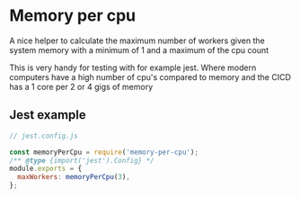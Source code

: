 # Memory per cpu
A nice helper to calculate the maximum number of workers given the system memory with a minimum of 1 and a maximum of the cpu count

This is very handy for testing with for example jest. Where modern computers have a high number of cpu's compared to memory and the CICD has a 1 core per 2 or 4 gigs of memory

## Jest example

```js
// jest.config.js

const memoryPerCpu = require('memory-per-cpu');
/** @type {import('jest').Config} */
module.exports = {
  maxWorkers: memoryPerCpu(3),
};
```

